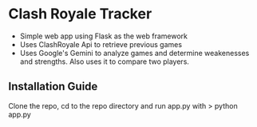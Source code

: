 # Clash Royale Tracker
- Simple web app using Flask as the web framework
- Uses ClashRoyale Api to retrieve previous games
- Uses Google's Gemini to analyze games and determine weakenesses and strengths. Also uses it to compare two players.
## Installation Guide
Clone the repo, cd to the repo directory and run app.py with > python app.py
